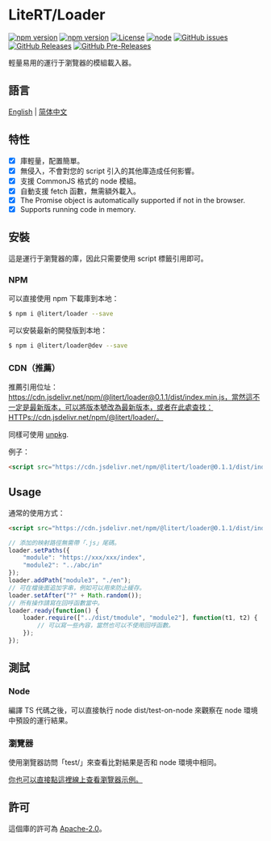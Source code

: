 # LiteRT/Loader

[![npm version](https://img.shields.io/npm/v/@litert/loader.svg?colorB=brightgreen)](https://www.npmjs.com/package/@litert/loader "Stable Version")
[![npm version](https://img.shields.io/npm/v/@litert/loader/dev.svg)](https://www.npmjs.com/package/@litert/loader "Development Version")
[![License](https://img.shields.io/github/license/litert/loader.js.svg)](https://github.com/litert/loader.js/blob/master/LICENSE)
[![node](https://img.shields.io/node/v/@litert/loader.svg?colorB=brightgreen)](https://nodejs.org/dist/latest-v12.x/)
[![GitHub issues](https://img.shields.io/github/issues/litert/loader.js.svg)](https://github.com/litert/loader.js/issues)
[![GitHub Releases](https://img.shields.io/github/release/litert/loader.js.svg)](https://github.com/litert/loader.js/releases "Stable Release")
[![GitHub Pre-Releases](https://img.shields.io/github/release/litert/loader.js/all.svg)](https://github.com/litert/loader.js/releases "Pre-Release")

輕量易用的運行于瀏覽器的模組載入器。

## 語言

[English](../README.md) | [简体中文](README.zh-CN.md)

## 特性

- [x] 庫輕量，配置簡單。  
- [x] 無侵入，不會對您的 script 引入的其他庫造成任何影響。  
- [x] 支援 CommonJS 格式的 node 模組。  
- [x] 自動支援 fetch 函數，無需額外載入。
- [x] The Promise object is automatically supported if not in the browser.  
- [x] Supports running code in memory.

## 安裝

這是運行于瀏覽器的庫，因此只需要使用 script 標籤引用即可。

### NPM

可以直接使用 npm 下載庫到本地：

```sh
$ npm i @litert/loader --save
```

可以安裝最新的開發版到本地：

```sh
$ npm i @litert/loader@dev --save
```

### CDN（推薦）

推薦引用位址：https://cdn.jsdelivr.net/npm/@litert/loader@0.1.1/dist/index.min.js，當然這不一定是最新版本，可以將版本號改為最新版本，或者在此處查找：HTTPs://cdn.jsdelivr.net/npm/@litert/loader/。

同樣可使用 [unpkg](https://unpkg.com/@litert/loader@0.1.1/dist/index.min.js).

例子：

```html
<script src="https://cdn.jsdelivr.net/npm/@litert/loader@0.1.1/dist/index.min.js"></script>
```

## Usage

通常的使用方式：

```html
<script src="https://cdn.jsdelivr.net/npm/@litert/loader@0.1.1/dist/index.min.js"></script>
```

```javascript
// 添加的映射路徑無需帶「.js」尾碼。
loader.setPaths({
    "module": "https://xxx/xxx/index",
    "module2": "../abc/in"
});
loader.addPath("module3", "./en");
// 可在檔後面追加字串，例如可以用來防止緩存。
loader.setAfter("?" + Math.random());
// 所有操作請寫在回呼函數當中。
loader.ready(function() {
    loader.require(["../dist/tmodule", "module2"], function(t1, t2) {
        // 可以寫一些內容，當然也可以不使用回呼函數。
    });
});
```

## 測試

### Node

編譯 TS 代碼之後，可以直接執行 node dist/test-on-node 來觀察在 node 環境中預設的運行結果。

### 瀏覽器

使用瀏覽器訪問「test/」來查看比對結果是否和 node 環境中相同。

[你也可以直接點這裡線上查看瀏覽器示例。](https://litert.github.io/loader.js/test/)

## 許可

這個庫的許可為 [Apache-2.0](./LICENSE)。